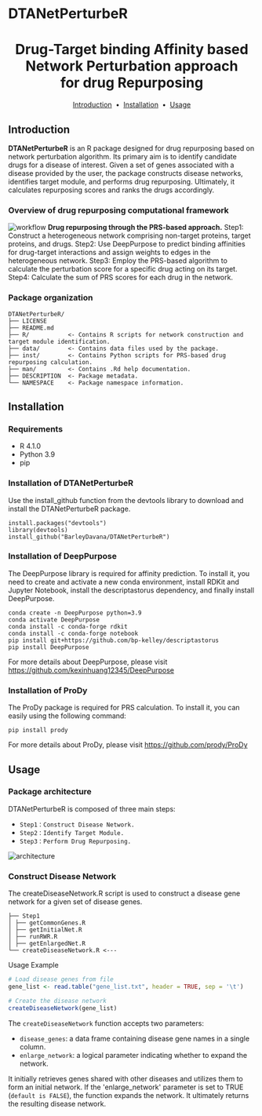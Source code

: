# DTANetPerturbeR

<h1 align="center">
Drug-Target binding Affinity based <br>Network Perturbation approach <br>for drug Repurposing
</h1>

<p align="center">
<a href="#introduction">Introduction</a> &nbsp;&bull;&nbsp;
<a href="#installation">Installation</a> &nbsp;&bull;&nbsp;
<a href="#usage">Usage</a>
</p>

## Introduction
**DTANetPerturbeR** is an R package designed for drug repurposing based on network perturbation algorithm. Its primary aim is to identify candidate drugs for a disease of interest. Given a set of genes associated with a disease provided by the user, the package constructs disease networks, identifies target module, and performs drug repurposing. Ultimately, it calculates repurposing scores and ranks the drugs accordingly.

### Overview of drug repurposing computational framework
![workflow](https://github.com/BarleyDavana/DTANetPerturbeR/assets/130750578/d6373298-da82-47c1-833a-c759ecf7f6c6)
**Drug repurposing through the PRS-based approach.** Step1: Construct a heterogeneous network comprising non-target proteins, target proteins, and drugs. Step2: Use DeepPurpose to predict binding affinities for drug-target interactions and assign weights to edges in the heterogeneous network. Step3: Employ the PRS-based algorithm to calculate the perturbation score for a specific drug acting on its target. Step4: Calculate the sum of PRS scores for each drug in the network.

### Package organization
```
DTANetPerturbeR/
├── LICENSE
├── README.md
├── R/           <- Contains R scripts for network construction and target module identification.
├── data/        <- Contains data files used by the package.
├── inst/        <- Contains Python scripts for PRS-based drug repurposing calculation.
├── man/         <- Contains .Rd help documentation.
├── DESCRIPTION  <- Package metadata.
└── NAMESPACE    <- Package namespace information.
```

## Installation

### Requirements
- R 4.1.0
- Python 3.9
- pip

### Installation of DTANetPerturbeR
Use the install_github function from the devtools library to download and install the DTANetPerturbeR package.
```
install.packages("devtools")
library(devtools)
install_github("BarleyDavana/DTANetPerturbeR")
```

### Installation of DeepPurpose
The DeepPurpose library is required for affinity prediction. To install it, you need to create and activate a new conda environment, install RDKit and Jupyter Notebook, install the descriptastorus dependency, and finally install DeepPurpose.
```
conda create -n DeepPurpose python=3.9
conda activate DeepPurpose
conda install -c conda-forge rdkit
conda install -c conda-forge notebook
pip install git+https://github.com/bp-kelley/descriptastorus
pip install DeepPurpose
```
For more details about DeepPurpose, please visit
https://github.com/kexinhuang12345/DeepPurpose

### Installation of ProDy
The ProDy package is required for PRS calculation. To install it, you can easily using the following command:
```
pip install prody
```
For more details about ProDy, please visit
https://github.com/prody/ProDy

## Usage

### Package architecture
DTANetPerturbeR is composed of three main steps:

* `Step1：Construct Disease Network.`
* `Step2：Identify Target Module.`
* `Step3：Perform Drug Repurposing.`

![architecture](https://github.com/BarleyDavana/DTANetPerturbeR/assets/130750578/6cebb735-339f-4af4-bfb6-361496342525)

### Construct Disease Network
The createDiseaseNetwork.R script is used to construct a disease gene network for a given set of disease genes.
```
├── Step1
│ ├── getCommonGenes.R
│ ├── getInitialNet.R
│ ├── runRWR.R
│ ├── getEnlargedNet.R
└── createDiseaseNetwork.R <---
```

Usage Example

```R
# Load disease genes from file
gene_list <- read.table("gene_list.txt", header = TRUE, sep = '\t')

# Create the disease network
createDiseaseNetwork(gene_list)
```

The `createDiseaseNetwork` function accepts two parameters:
* `disease_genes`: a data frame containing disease gene names in a single column.
* `enlarge_network`: a logical parameter indicating whether to expand the network.

It initially retrieves genes shared with other diseases and utilizes them to form an initial network. If the 'enlarge_network' parameter is set to TRUE (`default is FALSE`), the function expands the network. It ultimately returns the resulting disease network.
